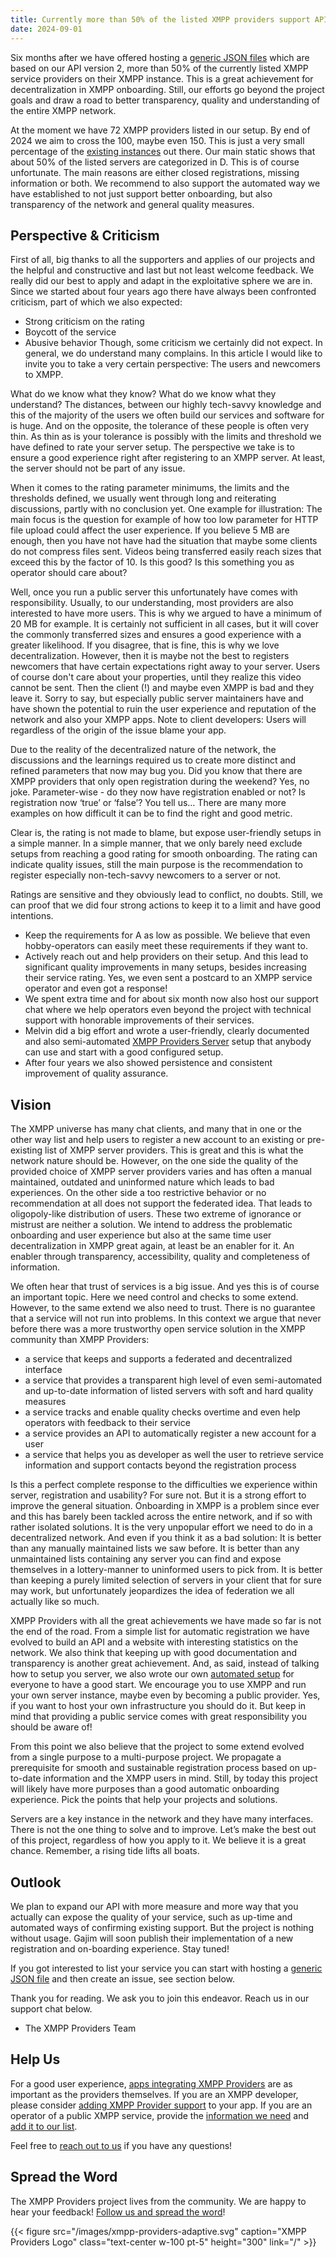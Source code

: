 ```yaml
---
title: Currently more than 50% of the listed XMPP providers support API version 2
date: 2024-09-01
---
```


Six months after we have offered hosting a [generic JSON files](https://providers.xmpp.net/provider-file-generator/) which are based on our API version 2, more than 50% of the currently listed XMPP service providers on their XMPP instance.
This is a great achievement for decentralization in XMPP onboarding. Still, our efforts go beyond the project goals and draw a road to better transparency, quality and understanding of the entire XMPP network.

At the moment we have 72 XMPP providers listed in our setup. By end of 2024 we aim to cross the 100, maybe even 150.
This is just a very small percentage of the [existing instances](https://xmppnetwork.goodbytes.im) out there. Our main static shows that about 50% of the listed servers are categorized in D.
This is of course unfortunate.
The main reasons are either closed registrations, missing information or both.
We recommend to also support the automated way we have established to not just support better onboarding, but also transparency of the network and general quality measures.

## Perspective &  Criticism

First of all, big thanks to all the supporters and applies of our projects and the helpful and constructive and last but not least welcome feedback.
We really did our best to apply and adapt in the exploitative sphere we are in.
Since we started about four years ago there have always been confronted criticism, part of which we also expected:
- Strong criticism on the rating
- Boycott of the service
- Abusive behavior
Though, some criticism we certainly did not expect.
In general, we do understand many complains. In this article I would like to invite you to take a very certain perspective: The users and newcomers to XMPP.

What do we know what they know?
What do we know what they understand?
The distances, between our highly tech-savvy knowledge and this of the majority of the users we often build our services and software for is huge.
And on the opposite, the tolerance of these people is often very thin.
As thin as is your tolerance is possibly with the limits and threshold we have defined to rate your server setup.
The perspective we take is to ensure a good experience right after registering to an XMPP server.
At least, the server should not be part of any issue.

When it comes to the rating parameter minimums, the limits and the thresholds defined, we usually went through long and reiterating discussions, partly with no conclusion yet.
One example for illustration: The main focus is the question for example of how too low parameter for HTTP file upload could affect the user experience.
If you believe 5 MB are enough, then you have not have had the situation that maybe some clients do not compress files sent.
Videos being transferred easily reach sizes that exceed this by the factor of 10.
Is this good? Is this something you as operator should care about?

Well, once you run a public server this unfortunately have comes with responsibility. Usually, to our understanding, most providers are also interested to have more users.
This is why we argued to have a minimum of 20 MB for example.
It is certainly not sufficient in all cases, but it will cover the commonly transferred sizes and ensures a good experience with a greater likelihood.
If you disagree, that is fine, this is why we love decentralization.
However, then it is maybe not the best to registers newcomers that have certain expectations right away to your server.
Users of course don't care about your properties, until they realize this video cannot be sent.
Then the client (!) and maybe even XMPP is bad and they leave it.
Sorry to say, but especially public server maintainers have and have shown the potential to ruin the user experience and reputation of the network and also your XMPP apps.
Note to client developers: Users will regardless of the origin of the issue blame your app.

Due to the reality of the decentralized nature of the network, the discussions and the learnings required us to create more distinct and refined parameters that now may bug you.
Did you know that there are XMPP providers that only open registration during the weekend?
Yes, no joke.
Parameter-wise - do they now have registration enabled or not? Is registration now ‘true’ or ‘false’? You tell us…
There are many more examples on how difficult it can be to find the right and good metric.

Clear is, the rating is not made to blame, but expose user-friendly setups in a simple manner.
In a simple manner, that we only barely need exclude setups from reaching a good rating for smooth onboarding.
The rating can indicate quality issues, still the main purpose is the recommendation to register especially non-tech-savvy newcomers to a server or not.

Ratings are sensitive and they obviously lead to conflict, no doubts.
Still, we can proof that we did four strong actions to keep it to a limit and have good intentions.
- Keep the requirements for A as low as possible. We believe that even hobby-operators can easily meet these requirements if they want to.
- Actively reach out and help providers on their setup. And this lead to significant quality improvements in many setups, besides increasing their service rating. Yes, we even sent a postcard to an XMPP service operator and even got a response!
- We spent extra time and for about six month now also host our support chat where we help operators even beyond the project with technical support with honorable improvements of their services.
- Melvin did a big effort and wrote a user-friendly, clearly documented and also semi-automated [XMPP Providers Server](https://invent.kde.org/melvo/xmpp-providers-server) setup that anybody can use and start with a good configured setup.
- After four years we also showed persistence and consistent improvement of quality assurance.

## Vision

The XMPP universe has many chat clients, and many that in one or the other way list and help users to register a new account to an existing or pre-existing list of XMPP server providers.
This is great and this is what the network nature should be.
However, on the one side the quality of the provided choice of XMPP server providers varies and has often a manual maintained, outdated and uninformed nature which leads to bad experiences.
On the other side a too restrictive behavior or no recommendation at all does not support the federated idea.
That leads to oligopoly-like distribution of users.
These two extreme of ignorance or mistrust are neither a solution.
We intend to address the problematic onboarding and user experience but also at the same time user decentralization in XMPP great again, at least be an enabler for it.
An enabler through transparency, accessibility, quality and completeness of information.

We often hear that trust of services is a big issue. And yes this is of course an important topic.
Here we need control and checks to some extend.
However, to the same extend we also need to trust.
There is no guarantee that a service will not run into problems.
In this context we argue that never before there was a more trustworthy open service solution in the XMPP community than XMPP Providers:
- a service that keeps and supports a federated and decentralized interface
- a service that provides a transparent high level of even semi-automated and up-to-date information of listed servers with soft and hard quality measures
- a service tracks and enable quality checks overtime and even help operators with feedback to their service
- a service provides an API to automatically register a new account for a user
- a service that helps you as developer as well the user to retrieve service information and support contacts beyond the registration process

Is this a perfect complete response to the difficulties we experience within server, registration and usability? For sure not.
But it is a strong effort to improve the general situation.
Onboarding in XMPP is a problem since ever and this has barely been tackled across the entire network, and if so with rather isolated solutions.
It is the very unpopular effort we need to do in a decentralized network.
And even if you think it as a bad solution: It is better than any manually maintained lists we saw before.
It is better than any unmaintained lists containing any server you can find and expose themselves in a lottery-manner to uninformed users to pick from.
It is better than keeping a purely limited selection of servers in your client that for sure may work, but unfortunately jeopardizes the idea of federation we all actually like so much.

XMPP Providers with all the great achievements we have made so far is not the end of the road.
From a simple list for automatic registration we have evolved to build an API and a website with interesting statistics on the network.
We also think that keeping up with good documentation and transparency is another great achievement.
And, as said, instead of talking how to setup you server, we also wrote our own [automated setup](https://invent.kde.org/melvo/xmpp-providers-server) for everyone to have a good start.
We encourage you to use XMPP and run your own server instance, maybe even by becoming a public provider.
Yes, if you want to host your own infrastructure you should do it. 
But keep in mind that providing a public service comes with great responsibility you should be aware of!

From this point we also believe that the project to some extend evolved from a single purpose to a multi-purpose project.
We propagate a prerequisite for smooth and sustainable registration process based on up-to-date information and the XMPP users in mind.
Still, by today this project will likely have more purposes than a good automatic onboarding experience.
Pick the points that help your projects and solutions.

Servers are a key instance in the network and they have many interfaces.
There is not the one thing to solve and to improve.
Let’s make the best out of this project, regardless of how you apply to it. We believe it is a great chance.
Remember, a rising tide lifts all boats.

## Outlook

We plan to expand our API with more measure and more way that you actually can expose the quality of your service, such as up-time and automated ways of confirming existing support.
But the project is nothing without usage. Gajim will soon publish their implementation of a new registration and on-boarding experience. Stay tuned!

If you got interested to list your service you can start with hosting a [generic JSON file](https://providers.xmpp.net/provider-file-generator/) and then create an issue, see section below.

Thank you for reading. We ask you to join this endeavor. Reach us in our support chat below.

- The XMPP Providers Team

## Help Us

For a good user experience, [apps integrating XMPP Providers](https://providers.xmpp.net/apps/) are as important as the providers themselves.
If you are an XMPP developer, please consider [adding XMPP Provider support](https://invent.kde.org/melvo/xmpp-providers#usage) to your app.
If you are an operator of a public XMPP service, provide the [information we need](/faq/#where-do-we-have-the-providers-properties-from) and [add it to our list](https://invent.kde.org/melvo/xmpp-providers/-/blob/master/CONTRIBUTING.md#providers).

Feel free to [reach out to us](/contact/) if you have any questions!

## Spread the Word

The XMPP Providers project lives from the community.
We are happy to hear your feedback!
[Follow us and spread the word](https://fosstodon.org/@xmpp_providers)!

{{< figure src="/images/xmpp-providers-adaptive.svg" caption="XMPP Providers Logo" class="text-center w-100 pt-5" height="300" link="/" >}}


